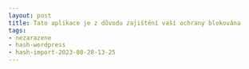 ```yaml
---
layout: post
title: Tato aplikace je z důvodu zajištění vaší ochrany blokována
tags:
- nezarazene
- hash-wordpress
- hash-import-2023-08-28-13-25
---
```


